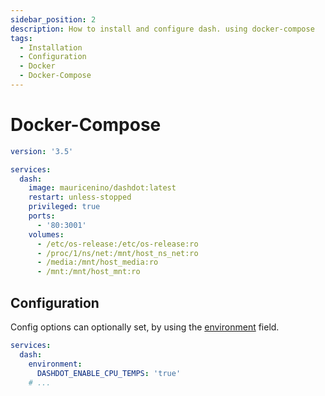 ```yaml
---
sidebar_position: 2
description: How to install and configure dash. using docker-compose
tags:
  - Installation
  - Configuration
  - Docker
  - Docker-Compose
---
```


# Docker-Compose

```yml
version: '3.5'

services:
  dash:
    image: mauricenino/dashdot:latest
    restart: unless-stopped
    privileged: true
    ports:
      - '80:3001'
    volumes:
      - /etc/os-release:/etc/os-release:ro
      - /proc/1/ns/net:/mnt/host_ns_net:ro
      - /media:/mnt/host_media:ro
      - /mnt:/mnt/host_mnt:ro
```

## Configuration

Config options can optionally set, by using the [environment](https://docs.docker.com/compose/compose-file/#environment) field.

```yml
services:
  dash:
    environment:
      DASHDOT_ENABLE_CPU_TEMPS: 'true'
    # ...
```
